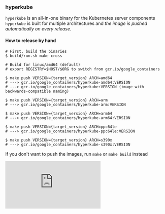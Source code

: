 ### hyperkube

`hyperkube` is an all-in-one binary for the Kubernetes server components
`hyperkube` is built for multiple architectures and _the image is pushed automatically on every release._

#### How to release by hand

```console
# First, build the binaries
$ build/run.sh make cross

# Build for linux/amd64 (default)
# export REGISTRY=$HOST/$ORG to switch from gcr.io/google_containers

$ make push VERSION={target_version} ARCH=amd64
# ---> gcr.io/google_containers/hyperkube-amd64:VERSION
# ---> gcr.io/google_containers/hyperkube:VERSION (image with backwards-compatible naming)

$ make push VERSION={target_version} ARCH=arm
# ---> gcr.io/google_containers/hyperkube-arm:VERSION

$ make push VERSION={target_version} ARCH=arm64
# ---> gcr.io/google_containers/hyperkube-arm64:VERSION

$ make push VERSION={target_version} ARCH=ppc64le
# ---> gcr.io/google_containers/hyperkube-ppc64le:VERSION

$ make push VERSION={target_version} ARCH=s390x
# ---> gcr.io/google_containers/hyperkube-s390x:VERSION
```

If you don't want to push the images, run `make` or `make build` instead


[![Analytics](https://kubernetes-site.appspot.com/UA-36037335-10/GitHub/cluster/images/hyperkube/README.md?pixel)]()
